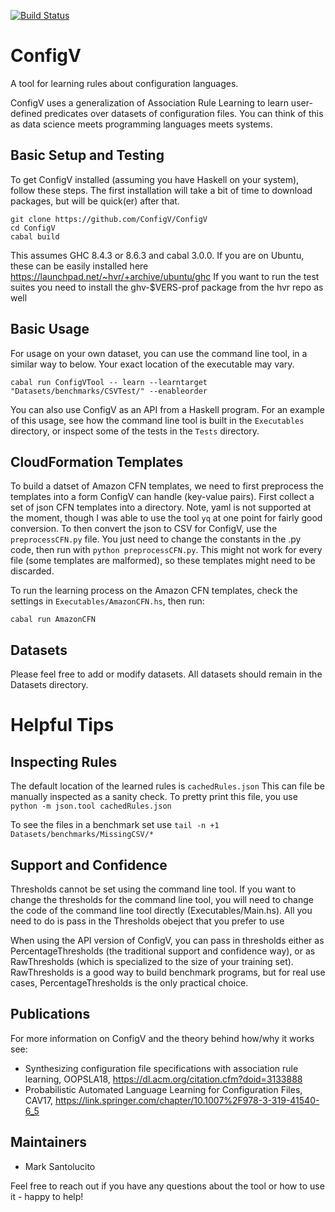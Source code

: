 [![Build Status](https://travis-ci.com/ConfigV/ConfigV.svg?branch=master)](https://travis-ci.com/ConfigV/ConfigV)

# ConfigV

A tool for learning rules about configuration languages. 

ConfigV uses a generalization of Association Rule Learning to learn user-defined predicates over datasets of configuration files. You can think of this as data science meets programming languages meets systems.

## Basic Setup and Testing

To get ConfigV installed (assuming you have Haskell on your system), follow these steps.
The first installation will take a bit of time to download packages, but will be quick(er) after that.

```
git clone https://github.com/ConfigV/ConfigV
cd ConfigV
cabal build
```

This assumes GHC 8.4.3 or 8.6.3 and cabal 3.0.0.
If you are on Ubuntu, these can be easily installed here https://launchpad.net/~hvr/+archive/ubuntu/ghc
If you want to run the test suites you need to install the ghv-$VERS-prof package from the hvr repo as well

## Basic Usage

For usage on your own dataset, you can use the command line tool, in a similar way to below. Your exact location of the executable may vary.

```
cabal run ConfigVTool -- learn --learntarget "Datasets/benchmarks/CSVTest/" --enableorder 
```

You can also use ConfigV as an API from a Haskell program. For an example of this usage, see how the command line tool is built in the ```Executables``` directory, or inspect some of the tests in the ```Tests``` directory.

## CloudFormation Templates

To build a datset of Amazon CFN templates, we need to first preprocess the templates into a form ConfigV can handle (key-value pairs).
First collect a set of json CFN templates into a directory.
Note, yaml is not supported at the moment, though I was able to use the tool ```yq``` at one point for fairly good conversion.
To then convert the json to CSV for ConfigV, use the ```preprocessCFN.py``` file. You just need to change the constants in the .py code, then run with ```python preprocessCFN.py```.
This might not work for every file (some templates are malformed), so these templates might need to be discarded.

To run the learning process on the Amazon CFN templates, check the settings in ```Executables/AmazonCFN.hs```, then run:

```
cabal run AmazonCFN
```

## Datasets

Please feel free to add or modify datasets. All datasets should remain in the Datasets directory.

# Helpful Tips

## Inspecting Rules
The default location of the learned rules is ```cachedRules.json```
This can file be manually inspected as a sanity check. 
To pretty print this file, you use ```python -m json.tool cachedRules.json```

To see the files in a benchmark set use ```tail -n +1 Datasets/benchmarks/MissingCSV/*```

## Support and Confidence 

Thresholds cannot be set using the command line tool. If you want to change the thresholds for the command line tool, you will need to change the code of the command line tool directly (Executables/Main.hs). All you need to do is pass in the Thresholds obeject that you prefer to use

When using the API version of ConfigV, you can pass in thresholds either as PercentageThresholds (the traditional support and confidence way), or as RawThresholds (which is specialized to the size of your training set). RawThresholds is a good way to build benchmark programs, but for real use cases, PercentageThresholds is the only practical choice.

## Publications

For more information on ConfigV and the theory behind how/why it works see:

- Synthesizing configuration file specifications with association rule learning, OOPSLA18, https://dl.acm.org/citation.cfm?doid=3133888
- Probabilistic Automated Language Learning for Configuration Files, CAV17, https://link.springer.com/chapter/10.1007%2F978-3-319-41540-6_5

## Maintainers

- Mark Santolucito

Feel free to reach out if you have any questions about the tool or how to use it - happy to help!

